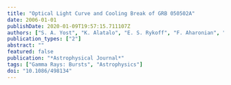 ```yaml
---
title: "Optical Light Curve and Cooling Break of GRB 050502A"
date: 2006-01-01
publishDate: 2020-01-09T19:57:15.711107Z
authors: ["S. A. Yost", "K. Alatalo", "E. S. Rykoff", "F. Aharonian", "C. W. Akerlof", "M. C. B. Ashley", "C. H. Blake", "J. S. Bloom", "M. Boettcher", "E. E. Falco", "E. Gö̌güs", "T. Güver", "J. P. Halpern", "D. Horns", "M. Joshi", "Ü. Kızıloǧlu", "T. A. McKay", "N. Mirabal", "M. Özel", "A. Phillips", "R. M. Quimby", "W. Rujopakarn", "B. E. Schaefer", "J. C. Shields", "M. Skrutskie", "D. A. Smith", "D. L. Starr", "H. F. Swan", "A. Szentgyorgyi", "W. T. Vestrand", "J. C. Wheeler", "J. Wren"]
publication_types: ["2"]
abstract: ""
featured: false
publication: "*Astrophysical Journal*"
tags: ["Gamma Rays: Bursts", "Astrophysics"]
doi: "10.1086/498134"
---
```


